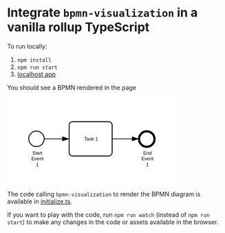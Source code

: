 # Integrate `bpmn-visualization` in a vanilla rollup TypeScript 

To run locally:

1. `npm install`
2. `npm run start`
3. [localhost app](http://localhost:10001)

You should see a BPMN rendered in the page

![BPMN diagram in the home page](docs/home.png)

The code calling `bpmn-visualization` to render the BPMN diagram is available in [initialize.ts](src/app/initialize.ts).

If you want to play with the code, run `npm run watch` (instead of `npm run start`) to make any changes in the code or
assets available in the browser.
